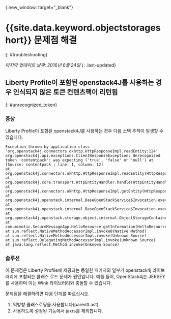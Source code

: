 {:new_window: target="_blank"}

# {{site.data.keyword.objectstorageshort}} 문제점 해결
{: #troubleshooting}

*마지막 업데이트 날짜: 2016년 6월 24일*
{: .last-updated}

## Liberty Profile이 포함된 openstack4J를 사용하는 경우 인식되지 않은 토큰 컨텐츠팩이 리턴됨
{: #unrecognized_token}

### 증상

Liberty Profile이 포함된 openstack4J를 사용하는 경우 다음 스택 추적이 발생할 수 있습니다. 

    Exception thrown by application class 'org.openstack4j.connectors.okhttp.HttpResponseImpl.readEntity:124'
    org.openstack4j.api.exceptions.ClientResponseException: Unrecognized token 'contentpack': was expecting ('true', 'false' or 'null') at [Source: contentpack ; line: 1, column: 12]
    at org.openstack4j.connectors.okhttp.HttpResponseImpl.readEntity(HttpResponseImpl.java:124)
    at org.openstack4j.core.transport.HttpEntityHandler.handle(HttpEntityHandler.java:56)
    at org.openstack4j.connectors.okhttp.HttpResponseImpl.getEntity(HttpResponseImpl.java:68)
    at org.openstack4j.openstack.internal.BaseOpenStackService$Invocation.execute(BaseOpenStackService.java:169)
    at org.openstack4j.openstack.internal.BaseOpenStackService$Invocation.execute(BaseOpenStackService.java:163)
    at org.openstack4j.openstack.storage.object.internal.ObjectStorageContainerServiceImpl.list(ObjectStorageContainerServiceImpl.java:41)
    at com.mimotic.SecureMessageApp.HelloResource.getInformation(HelloResource.java:47)
    at sun.reflect.NativeMethodAccessorImpl.invoke0(Native Method)
    at sun.reflect.NativeMethodAccessorImpl.invoke(Unknown Source)
    at sun.reflect.DelegatingMethodAccessorImpl.invoke(Unknown Source)
    at java.lang.reflect.Method.invoke(Unknown Source)

### 솔루션

이 문제점은 Liberty Profile에 제공되는 동일한 패키지의 일부가 openstack4j 라이브러리에 포함되는 클래스 로드 문제가 원인입니다. 예를 들어, OpenStack4j는 JERSEY를 사용하며 이는 Wink 라이브러리와 충돌할 수 있습니다. 

문제점을 해결하려면 다음 단계를 따르십시오. 

1. 역방향 클래스로딩을 사용합니다(parentLast).
2. 사용하도록 설정된 기능에서 jaxrs를 제외합니다. 
